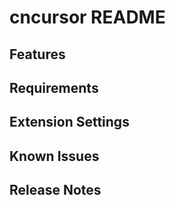 # cncursor README

## Features

## Requirements

## Extension Settings

## Known Issues

## Release Notes

